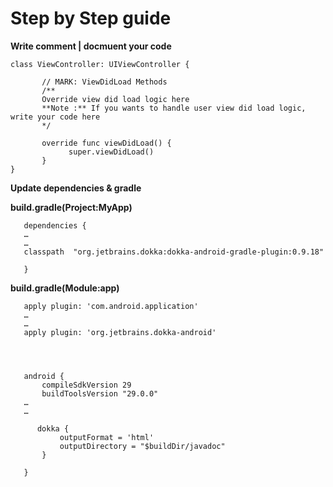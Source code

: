 # Step by Step guide

**Write comment | docmuent your code**

    class ViewController: UIViewController {

           // MARK: ViewDidLoad Methods
           /**
           Override view did load logic here
           **Note :** If you wants to handle user view did load logic, write your code here
           */

           override func viewDidLoad() {
                 super.viewDidLoad()
           }
    }

**Update dependencies & gradle**

**build.gradle(Project:MyApp)**

       dependencies {
       …
       …
       classpath  "org.jetbrains.dokka:dokka-android-gradle-plugin:0.9.18"

       }

**build.gradle(Module:app)**

       apply plugin: 'com.android.application'
       …
       …
       apply plugin: 'org.jetbrains.dokka-android'




       android {
           compileSdkVersion 29
           buildToolsVersion "29.0.0"
       …
       …

          dokka {
               outputFormat = 'html'
               outputDirectory = "$buildDir/javadoc"
           }

       }
